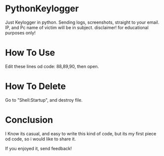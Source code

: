 # PythonKeylogger
Just Keylogger in python. Sending logs, screenshots, straight to your email. IP, and Pc name of victim will be in subject. disclaimer! for educational purposes only!

# How To Use
Edit these lines od code: 88,89,90, then open.

# How To Delete
Go to "Shell:Startup", and destroy file.

# Conclusion
I Know its casual, and easy to write this kind of code, but its my first piece od code, so i would like to share it.

If you enjoyed it, send feedback!
